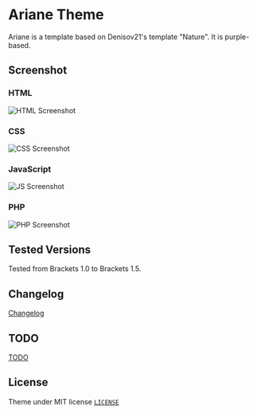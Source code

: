 # Ariane Theme
Ariane is a template based on Denisov21's template "Nature". It is purple-based.

## Screenshot

### HTML

![HTML Screenshot](https://github.com/erknrio/ariane-theme/blob/master/screenshots/html.jpg)

### CSS

![CSS Screenshot](https://github.com/erknrio/ariane-theme/blob/master/screenshots/css.jpg)

### JavaScript

![JS Screenshot](https://github.com/erknrio/ariane-theme/blob/master/screenshots/js.jpg)

### PHP

![PHP Screenshot](https://github.com/erknrio/ariane-theme/blob/master/screenshots/php.jpg)

## Tested Versions
Tested from Brackets 1.0 to Brackets 1.5.

## Changelog

[Changelog](https://github.com/erknrio/ariane-theme/blob/master/CHANGELOG.md)


## TODO

[TODO](https://github.com/erknrio/ariane-theme/blob/master/TODO.md)

## License

Theme under MIT license [`LICENSE`](LICENSE)
